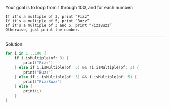 Your goal is to loop from 1 through 100, and for each number:

    If it’s a multiple of 3, print “Fizz”
    If it’s a multiple of 5, print “Buzz”
    If it’s a multiple of 3 and 5, print “FizzBuzz”
    Otherwise, just print the number.

---
Solution:  
```Swift
for i in 1...100 {
    if i.isMultiple(of: 3) {
        print("Fizz")
    } else if i.isMultiple(of: 5) && !i.isMultiple(of: 3) {
        print("Buzz")
    } else if i.isMultiple(of: 3) && i.isMultiple(of: 5) {
        print("FizzBuzz")
    } else {
        print(i)
    }
}
```